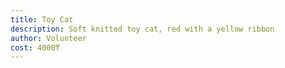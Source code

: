 ```yaml
---
title: Toy Cat 
description: Soft knitted toy cat, red with a yellow ribbon 
author: Volunteer
cost: 4000₸
---
```

